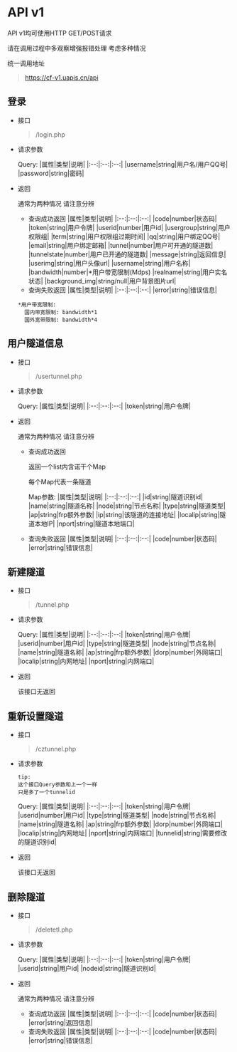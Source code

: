 # API v1
API v1均可使用HTTP GET/POST请求

请在调用过程中多观察增强报错处理 考虑多种情况

统一调用地址
> https://cf-v1.uapis.cn/api
## 登录
- 接口
    > /login.php
- 请求参数

    Query:
    |属性|类型|说明|
    |:--:|:--:|:--:|
    |username|string|用户名/用户QQ号|
    |password|string|密码|
- 返回

    通常为两种情况 请注意分辨

    - 查询成功返回
        |属性|类型|说明|
        |:--:|:--:|:--:|
        |code|number|状态码|
        |token|string|用户令牌|
        |userid|number|用户id|
        |usergroup|string|用户权限组|
        |term|string|用户权限组过期时间|
        |qq|string|用户绑定QQ号|
        |email|string|用户绑定邮箱|
        |tunnel|number|用户可开通的隧道数|
        |tunnelstate|number|用户已开通的隧道数|
        |message|string|返回信息|
        |userimg|string|用户头像url|
        |username|string|用户名称|
        |bandwidth|number|*用户带宽限制(Mdps)
        |realname|string|用户实名状态|
        |background_img|string/null|用户背景图片url|
    - 查询失败返回
        |属性|类型|说明|
        |:--:|:--:|:--:|
        |error|string|错误信息|

    ```
    *用户带宽限制:
      国内带宽限制: bandwidth*1
      国外宽带限制: bandwidth*4
    ```
## 用户隧道信息
- 接口
    > /usertunnel.php
- 请求参数

   Query:
    |属性|类型|说明|
    |:--:|:--:|:--:|
    |token|string|用户令牌|
- 返回

    通常为两种情况 请注意分辨

    - 查询成功返回
    
        返回一个list内含诺干个Map

        每个Map代表一条隧道

        Map参数:
        |属性|类型|说明|
        |:--:|:--:|:--:|
        |id|string|隧道识别id|
        |name|string|隧道名称|
        |node|string|节点名称|
        |type|string|隧道类型|
        |ap|string|frp额外参数|
        |ip|string|该隧道的连接地址|
        |localip|string|隧道本地IP|
        |nport|string|隧道本地端口|
    - 查询失败返回
        |属性|类型|说明|
        |:--:|:--:|:--:|
        |code|number|状态码|
        |error|string|错误信息|
## 新建隧道
- 接口
    > /tunnel.php
- 请求参数

    Query:
    |属性|类型|说明|
    |:--:|:--:|:--:|
    |token|string|用户令牌|
    |userid|number|用户id|
    |type|string|隧道类型|
    |node|string|节点名称|
    |name|string|隧道名称|
    |ap|string|frp额外参数|
    |dorp|number|外网端口|
    |localip|string|内网地址|
    |nport|string|内网端口|
- 返回

    该接口无返回
## 重新设置隧道
- 接口
    > /cztunnel.php
- 请求参数
    ```
    tip:
    这个接口Query参数和上一个一样
    只是多了一个tunnelid
    ```

    Query:
    |属性|类型|说明|
    |:--:|:--:|:--:|
    |token|string|用户令牌|
    |userid|number|用户id|
    |type|string|隧道类型|
    |node|string|节点名称|
    |name|string|隧道名称|
    |ap|string|frp额外参数|
    |dorp|number|外网端口|
    |localip|string|内网地址|
    |nport|string|内网端口|
    |tunnelid|string|需要修改的隧道识别id|
- 返回

    该接口无返回
## 删除隧道
- 接口
    > /deletetl.php
- 请求参数

    Query:
    |属性|类型|说明|
    |:--:|:--:|:--:|
    |token|string|用户令牌|
    |userid|string|用户id|
    |nodeid|string|隧道识别id|
- 返回

    通常为两种情况 请注意分辨

    - 查询成功返回
        |属性|类型|说明|
        |:--:|:--:|:--:|
        |code|number|状态码|
        |error|string|返回信息|
    - 查询失败返回
        |属性|类型|说明|
        |:--:|:--:|:--:|
        |code|number|状态码|
        |error|string|错误信息|
        
<!-- TODO /tunnelinfo.php>